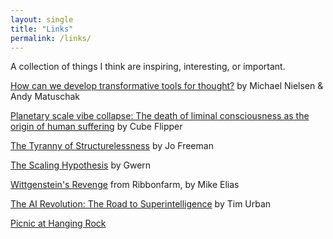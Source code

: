 ```yaml
---
layout: single
title: "Links"
permalink: /links/
---
```

A collection of things I think are inspiring, interesting, or important. 

[How can we develop transformative tools for thought?](https://numinous.productions/ttft/) by Michael Nielsen & Andy Matuschak

[Planetary scale vibe collapse: The death of liminal consciousness as the origin of human suffering](https://smoothbrains.net/posts/2022-08-24-planetary-scale-vibe-collapse.html) by Cube Flipper

[The Tyranny of Structurelessness](https://www.jofreeman.com/joreen/tyranny.htm) by Jo Freeman

[The Scaling Hypothesis](https://gwern.net/scaling-hypothesis) by Gwern

[Wittgenstein's Revenge](https://www.ribbonfarm.com/2020/09/03/wittgensteins-revenge/) from Ribbonfarm, by Mike Elias

[The AI Revolution: The Road to Superintelligence](https://waitbutwhy.com/2015/01/artificial-intelligence-revolution-1.html) by Tim Urban

[Picnic at Hanging Rock](https://www.imdb.com/title/tt0073540/)
